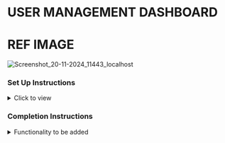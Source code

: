 # USER MANAGEMENT DASHBOARD
# REF IMAGE 
![Screenshot_20-11-2024_11443_localhost](https://github.com/user-attachments/assets/c05285ba-5243-487b-91c2-dae8f27676c1)



### Set Up Instructions

<details>
<summary>Click to view</summary>

- Download dependencies by running `npm install`
- Start up the app using `npm start`
</details>

### Completion Instructions

<details>
<summary>Functionality to be added</summary>
<br/>

The app must have the following functionalities
- View: Display all users by fetching data from the '/users' endpoint.
- Add: Allow adding a new user by posting to the '/users' endpoint. (Note: JSONPlaceholder won't actually add the user, but will simulate a successful response.)
- Edit: Allow editing an existing user. This should involve fetching the current data for a user, allowing for edits, and then putting the updated data back via the API.
- Delete: Allow users to be deleted, by sending a delete request to the API.

<details>
<summary>User Interface</summary>
<br/>
- Display a list of users with details such as ID, First Name, Last Name, Email, and Department.
- Provide buttons or links to "Add", "Edit", and "Delete" users.
- A form to input details of a new user or edit details of an existing user.

<details>
<summary>Backend Interaction</summary>
<br/>
- Use JSONPlaceholder, a free online REST API that you can use for demonstration and test purposes.
- Specifically, use the '/users' endpoint to fetch and manipulate user data.

<details>
<summary>Error Handling</summary>
<br/>
-Handle scenarios where the API request might fail - show an error message to the user in such cases.

<details>
<summary>Guidelines</summary>
<br/>
-Your primary focus should be on functionality. However, a clean UI will be appreciated.
- You may use vanilla JavaScript or any JavaScript framework/library of your choice like React, Angular, Vue, etc.
- Consider using tools like Axios or Fetch API for HTTP requests.
- Ensure the solution is modular and scalable.
- Document any assumptions you make.




## Available Scripts

In the project directory, you can run:

### `yarn start`

Runs the app in the development mode.\
Open [http://localhost:3000](http://localhost:3000) to view it in the browser.

The page will reload if you make edits.\
You will also see any lint errors in the console.

### `yarn test`

Launches the test runner in the interactive watch mode.\
See the section about [running tests](https://facebook.github.io/create-react-app/docs/running-tests) for more information.

### `yarn build`

Builds the app for production to the `build` folder.\
It correctly bundles React in production mode and optimizes the build for the best performance.

The build is minified and the filenames include the hashes.\
Your app is ready to be deployed!

See the section about [deployment](https://facebook.github.io/create-react-app/docs/deployment) for more information.

### `yarn eject`

**Note: this is a one-way operation. Once you `eject`, you can’t go back!**

If you aren’t satisfied with the build tool and configuration choices, you can `eject` at any time. This command will remove the single build dependency from your project.

Instead, it will copy all the configuration files and the transitive dependencies (webpack, Babel, ESLint, etc) right into your project so you have full control over them. All of the commands except `eject` will still work, but they will point to the copied scripts so you can tweak them. At this point you’re on your own.

You don’t have to ever use `eject`. The curated feature set is suitable for small and middle deployments, and you shouldn’t feel obligated to use this feature. However we understand that this tool wouldn’t be useful if you couldn’t customize it when you are ready for it.

## Learn More

You can learn more in the [Create React App documentation](https://facebook.github.io/create-react-app/docs/getting-started).

To learn React, check out the [React documentation](https://reactjs.org/).

### Code Splitting

This section has moved here: [https://facebook.github.io/create-react-app/docs/code-splitting](https://facebook.github.io/create-react-app/docs/code-splitting)

### Analyzing the Bundle Size

This section has moved here: [https://facebook.github.io/create-react-app/docs/analyzing-the-bundle-size](https://facebook.github.io/create-react-app/docs/analyzing-the-bundle-size)

### Making a Progressive Web App

This section has moved here: [https://facebook.github.io/create-react-app/docs/making-a-progressive-web-app](https://facebook.github.io/create-react-app/docs/making-a-progressive-web-app)

### Advanced Configuration

This section has moved here: [https://facebook.github.io/create-react-app/docs/advanced-configuration](https://facebook.github.io/create-react-app/docs/advanced-configuration)

### Deployment

This section has moved here: [https://facebook.github.io/create-react-app/docs/deployment](https://facebook.github.io/create-react-app/docs/deployment)

### `yarn build` fails to minify

This section has moved here: [https://facebook.github.io/create-react-app/docs/troubleshooting#npm-run-build-fails-to-minify](https://facebook.github.io/create-react-app/docs/troubleshooting#npm-run-build-fails-to-minify)
